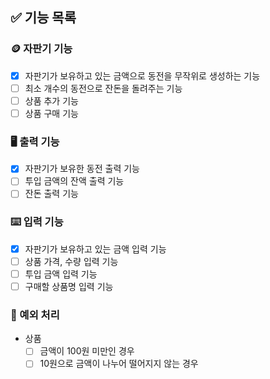 ## ✅ 기능 목록

### 🪙 자판기 기능
- [X] 자판기가 보유하고 있는 금액으로 동전을 무작위로 생성하는 기능
- [ ] 최소 개수의 동전으로 잔돈을 돌려주는 기능
- [ ] 상품 추가 기능
- [ ] 상품 구매 기능

### 🖥 출력 기능
- [X] 자판기가 보유한 동전 출력 기능
- [ ] 투입 금액의 잔액 출력 기능
- [ ] 잔돈 출력 기능

### ⌨️ 입력 기능
- [X] 자판기가 보유하고 있는 금액 입력 기능
- [ ] 상품 가격, 수량 입력 기능
- [ ] 투입 금액 입력 기능
- [ ] 구매할 상품명 입력 기능

### 🚫 예외 처리
- 상품
  - [ ] 금액이 100원 미만인 경우
  - [ ] 10원으로 금액이 나누어 떨어지지 않는 경우

